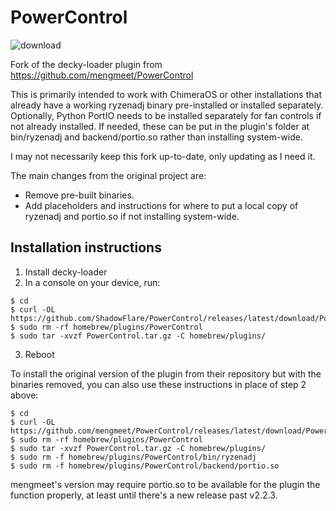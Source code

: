 # PowerControl

![download](https://user-images.githubusercontent.com/759062/230850075-2669fada-44e5-4cb1-99cb-57e6c046221a.jpg)

Fork of the decky-loader plugin from https://github.com/mengmeet/PowerControl

This is primarily intended to work with ChimeraOS or other installations that already have a working ryzenadj binary pre-installed or installed separately. Optionally, Python PortIO needs to be installed separately for fan controls if not already installed. If needed, these can be put in the plugin's folder at bin/ryzenadj and backend/portio.so rather than installing system-wide.

I may not necessarily keep this fork up-to-date, only updating as I need it.

The main changes from the original project are:
- Remove pre-built binaries.
- Add placeholders and instructions for where to put a local copy of ryzenadj and portio.so if not installing system-wide.

## Installation instructions

1. Install decky-loader
2. In a console on your device, run:
```
$ cd
$ curl -OL https://github.com/ShadowFlare/PowerControl/releases/latest/download/PowerControl.tar.gz
$ sudo rm -rf homebrew/plugins/PowerControl
$ sudo tar -xvzf PowerControl.tar.gz -C homebrew/plugins/
```
3. Reboot

To install the original version of the plugin from their repository but with the binaries removed, you can also use these instructions in place of step 2 above:

```
$ cd
$ curl -OL https://github.com/mengmeet/PowerControl/releases/latest/download/PowerControl.tar.gz
$ sudo rm -rf homebrew/plugins/PowerControl
$ sudo tar -xvzf PowerControl.tar.gz -C homebrew/plugins/
$ sudo rm -f homebrew/plugins/PowerControl/bin/ryzenadj
$ sudo rm -f homebrew/plugins/PowerControl/backend/portio.so
```

mengmeet's version may require portio.so to be available for the plugin the function properly, at least until there's a new release past v2.2.3.